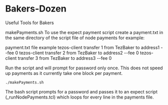 # Bakers-Dozen
Useful Tools for Bakers

makePayments.sh
To use the expect payment script create a payment.txt in the same directory of the script file of node payments for example:

payment.txt file example
tezos-client transfer 1 from TezBaker to address1 --fee 0
tezos-client transfer 2 from TezBaker to address2 --fee 0
tezos-client transfer 3 from TezBaker to address3 --fee 0


Run the script and will prompt for password only once. This does not speed up payments as it currently take one block per payment.
```
./makePayments.sh
```

The bash script prompts for a password and passes it to an expect script (_runNodePayments.tcl) which loops for every line in the payments file.
